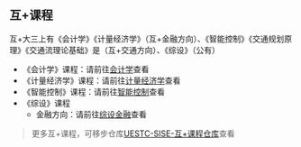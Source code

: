## 互+课程

互+大三上有《会计学》《计量经济学》（互+金融方向）、《智能控制》《交通规划原理》《交通流理论基础》是（互+交通方向）、《综设》（公有）
- 《会计学》课程：请前往[会计学](https://github.com/jjq0425/UESTC-SISE-Internet_PLUS-Course/tree/main/%E9%87%91%E8%9E%8D%E6%96%B9%E5%90%91/%E4%BC%9A%E8%AE%A1%E5%AD%A6)查看
- 《计量经济学》课程：请前往[计量经济学](https://github.com/jjq0425/UESTC-SISE-Internet_PLUS-Course/tree/main/%E9%87%91%E8%9E%8D%E6%96%B9%E5%90%91/%E8%AE%A1%E9%87%8F%E7%BB%8F%E6%B5%8E%E5%AD%A6)查看
- 《智能控制》课程：请前往[智能控制](https://github.com/jjq0425/UESTC-SISE-Internet_PLUS-Course/tree/main/%E4%BA%A4%E9%80%9A%E6%96%B9%E5%90%91/%E6%99%BA%E8%83%BD%E6%8E%A7%E5%88%B6)查看
- 《综设》课程
  - 金融方向：请前往[综设金融](https://github.com/jjq0425/UESTC-SISE-Internet_PLUS-Course/tree/main/%E9%87%91%E8%9E%8D%E6%96%B9%E5%90%91/%E7%BB%BC%E8%AE%BE)查看

> 更多互+课程，可移步仓库[UESTC-SISE-互+课程仓库](https://github.com/jjq0425/UESTC-SISE-Internet_PLUS-Course)查看
